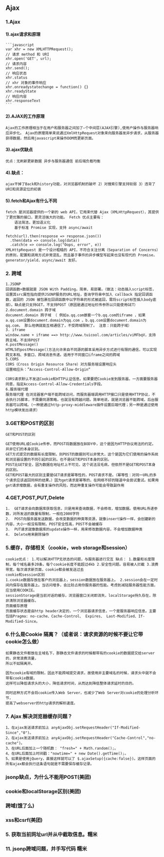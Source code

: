 ## Ajax
### 1.Ajax
#### 1).ajax请求和原理
    ```javascript
    var xhr = new XMLHTTPRequest();
    // 请求 method 和 URI
    xhr.open('GET', url);
    // 请求内容
    xhr.send();
    // 响应状态
    xhr.status
    // xhr 对象的事件响应
    xhr.onreadystatechange = function() {}
    xhr.readyState
    // 响应内容
    xhr.responseText
    ```
#### 2).AJAX的工作原理
    Ajax的工作原理相当于在用户和服务器之间加了—个中间层(AJAX引擎),使用户操作与服务器响应异步化。　Ajax的原理简单来说通过XmlHttpRequest对象来向服务器发异步请求，从服务器获得数据，然后用javascript来操作DOM而更新页面。
#### 3).ajax优缺点
    优点：无刷新更新数据 异步与服务器通信 前后端负载均衡
#### 4).缺点：
    ajax干掉了Back和history功能，对浏览器机制的破坏 2）对搜索引擎支持较弱 3）违背了URI和资源定位的初衷
#### 5).fetch和Ajax有什么不同
    fetch 是浏览器提供的一个新的 web API，它用来代替 Ajax（XMLHttpRequest），其提供了更优雅的接口，更灵活强大的功能。 Fetch 优点主要有：
        语法简洁，更加语义化
        基于标准 Promise 实现，支持 async/await
    
    fetch(url).then(response => response.json())
      .then(data => console.log(data))
      .catch(e => console.log("Oops, error", e))
    XMLHttpRequest 是一个设计粗糙的 API，不符合关注分离（Separation of Concerns）的原则，配置和调用方式非常混乱，而且基于事件的异步模型写起来也没有现代的 Promise，generator/yield，async/await 友好。
### 2. 跨域
    1.JSONP
    回调函数+数据就是 JSON With Padding，简单、易部署。（做法：动态插入script标签，设置其src属性指向提供JSONP服务的URL地址，查询字符串中加入 callback 指定回调函数，返回的 JSON 被包裹在回调函数中以字符串的形式被返回，需将script标签插入body底部）。缺点是只支持GET，不支持POST（原因是通过地址栏传参所以只能使用GET）
    2.document.domain 跨子域
    document.domain 跨子域 （ 例如a.qq.com嵌套一个b.qq.com的iframe ，如果a.qq.com设置document.domain为qq.com 。b.qq.com设置document.domain为qq.com， 那么他俩就能互相通信了，不受跨域限制了。 注意：只能跨子域）
    3. iframe
    window.name + iframe ==> http://www.tuicool.com/articles/viMFbqV，支持跨主域。不支持POST
    4.postMessage()
    HTML5的postMessage()方法允许来自不同源的脚本采用异步方式进行有限的通信，可以实现跨文本档、多窗口、跨域消息传递。适用于不同窗口iframe之间的跨域
    5.CORS
    CORS（Cross Origin Resource Share）对方服务端设置响应头
    设置相应头：”Access-Control-Allow-Origin“
    
    CORS请求默认不发送Cookie和HTTP认证信息。如果要把Cookie发到服务器，一方面要服务器同意，指定Access-Control-Allow-Credentials字段。
    6.服务端代理
    服务端代理 在浏览器客户端不能跨域访问，而服务器端调用HTTP接口只是使用HTTP协议，不会执行JS脚本，不需要同源策略，也就没有跨越问题。简单地说，就是浏览器不能跨域，后台服务器可以跨域。（一种是通过http-proxy-middleware插件设置后端代理；另一种是通过使用http模块发出请求）

### 3.GET和POST的区别
    GET和POST的区别
    
    GET使用URL或Cookie传参，而POST将数据放在BODY中，这个是因为HTTP协议用法的约定。并非它们的本身区别。
    GET方式提交的数据有长度限制，则POST的数据则可以非常大，这个是因为它们使用的操作系统和浏览器设置的不同引起的区别。也不是GET和POST本身的区别。
    POST比GET安全，因为数据在地址栏上不可见，这个说法没毛病，但依然不是GET和POST本身的区别。
    GET和POST最大的区别主要是GET请求是幂等性的，POST请求不是。（幂等性：对同一URL的多个请求应该返回同样的结果。）因为get请求是幂等的，在网络不好的隧道中会尝试重试。如果用get请求增数据，会有重复操作的风险，而这种重复操作可能会导致副作用
### 4.GET,POST,PUT,Delete
    1.  GET请求会向数据库获取信息，只是用来查询数据，不会修改，增加数据。使用URL传递参数，对所发送的数量有限制，一般在2000字符
    2.  POST向服务器发送数据，会改变数据的种类等资源，就像insert操作一样，会创建新的内容，大小一般没有限制，POST安全性高，POST不会被缓存
    3.  PUT请求就像数据库的update操作一样，用来修改数据内容，不会增加数据种类
    4.  Delete用来删除操作
### 5.缓存，存储相关（cookie，web storage和session）
    cookie优点： 1.可以解决HTTP无状态的问题，与服务器进行交互 缺点： 1.数量和长度限制，每个域名最多20条，每个cookie长度不能超过4kb 2.安全性问题。容易被人拦截 3.浪费带宽，每次请求新页面，cookie都会被发送过去
    cookie和session区别
    1.cookie数据存放在客户的浏览器上，session数据放在服务器上。 2.session会在一定时间内保存在服务器上。当访问增多，会比较占用你服务器的性能。考虑到减轻服务器性能方面，应当使用COOKIE。
    sessionStorage是当前对话的缓存，浏览器窗口关闭即消失，localStorage持久存在，除非清除浏览器缓存。
    页面缓存原理
    页面缓存状态是由http header决定的，一个浏览器请求信息，一个是服务器响应信息。主要包括Pragma: no-cache、Cache-Control、 Expires、 Last-Modified、If-Modified-Since。
### 6.什么是Cookie 隔离？（或者说：请求资源的时候不要让它带cookie怎么做）
    如果静态文件都放在主域名下，那静态文件请求的时候都带有的cookie的数据提交给server的，非常浪费流量，
    所以不如隔离开。
      
    因为cookie有域的限制，因此不能跨域提交请求，故使用非主要域名的时候，请求头中就不会带有cookie数据，
    这样可以降低请求头的大小，降低请求时间，从而达到降低整体请求延时的目的。
      
    同时这种方式不会将cookie传入Web Server，也减少了Web Server对cookie的处理分析环节，
    提高了webserver的http请求的解析速度。
### 7. Ajax 解决浏览器缓存问题？
    1、在ajax发送请求前加上 anyAjaxObj.setRequestHeader("If-Modified-Since","0")。
    2、在ajax发送请求前加上 anyAjaxObj.setRequestHeader("Cache-Control","no-cache")。
    3、在URL后面加上一个随机数： "fresh=" + Math.random();。
    4、在URL后面加上时间戳："nowtime=" + new Date().getTime();。
    5、如果是使用jQuery，直接这样就可以了 $.ajaxSetup({cache:false})。这样页面的所有ajax都会执行这条语句就是不需要保存缓存记录。
### jsonp缺点，为什么不能用POST(美团)
### cookie和localStorage区别(美团)
### 跨域(饿了么)
### xss和csrf(美团)
### 5. 获取当前网址url并从中截取信息。糯米
### 11. jsonp跨域问题，并手写代码 糯米
